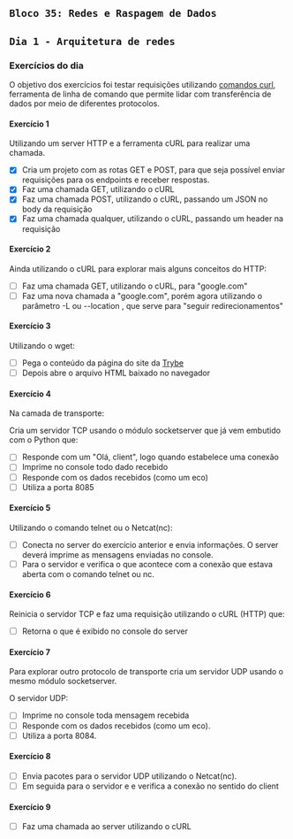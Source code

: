## `Bloco 35: Redes e Raspagem de Dados`

## `Dia 1 - Arquitetura de redes`

### Exercícios do dia

O objetivo dos exercícios foi testar requisições utilizando [comandos curl](https://curl.se/docs/), ferramenta de linha de comando que permite lidar com transferência de dados por meio de diferentes protocolos.

#### Exercício 1

Utilizando um server HTTP e a ferramenta cURL para realizar uma chamada.

- [x] Cria um projeto com as rotas GET e POST, para que seja possível enviar requisições para os endpoints e receber respostas.
- [x] Faz uma chamada GET, utilizando o cURL
- [x] Faz uma chamada POST, utilizando o cURL, passando um JSON no body da requisição
- [x] Faz uma chamada qualquer, utilizando o cURL, passando um header na requisição

#### Exercício 2

Ainda utilizando o cURL para explorar mais alguns conceitos do HTTP:

- [ ] Faz uma chamada GET, utilizando o cURL, para "google.com"
- [ ] Faz uma nova chamada a "google.com", porém agora utilizando o parâmetro -L ou --location , que serve para "seguir redirecionamentos"

#### Exercício 3

Utilizando o wget:

- [ ] Pega o conteúdo da página do site da [Trybe](https://www.betrybe.com)
- [ ] Depois abre o arquivo HTML baixado no navegador

#### Exercício 4

Na camada de transporte:

Cria um servidor TCP usando o módulo socketserver que já vem embutido com o Python que:

- [ ] Responde com um "Olá, client", logo quando estabelece uma conexão
- [ ] Imprime no console todo dado recebido
- [ ] Responde com os dados recebidos (como um eco)
- [ ] Utiliza a porta 8085

#### Exercício 5

Utilizando o comando telnet ou o Netcat(nc):

- [ ] Conecta no server do exercício anterior e envia informações. O server deverá imprime as mensagens enviadas no console.
- [ ] Para o servidor e verifica o que acontece com a conexão que estava aberta com o comando telnet ou nc.

#### Exercício 6

Reinicia o servidor TCP e faz uma requisição utilizando o cURL (HTTP) que:

- [ ] Retorna o que é exibido no console do server

#### Exercício 7

Para explorar outro protocolo de transporte cria um servidor UDP usando o mesmo módulo socketserver.

O servidor UDP:

- [ ] Imprime no console toda mensagem recebida
- [ ] Responde com os dados recebidos (como um eco).
- [ ] Utiliza a porta 8084.

#### Exercício 8

- [ ] Envia pacotes para o servidor UDP utilizando o Netcat(nc).
- [ ] Em seguida para o servidor e e verifica a conexão no sentido do client

#### Exercício 9

- [ ] Faz uma chamada ao server utilizando o cURL
